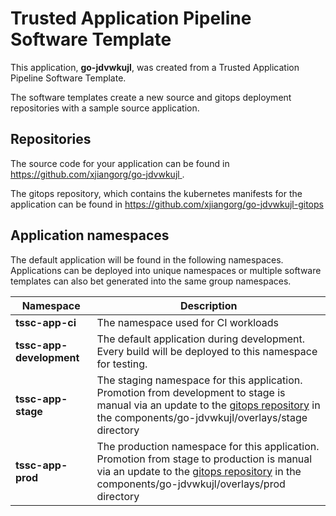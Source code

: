 # Trusted Application Pipeline Software Template

This application, **go-jdvwkujl**, was created from a Trusted Application Pipeline Software Template.

The software templates create a new source and gitops deployment repositories with a sample source application. 

## Repositories

The source code for your application can be found in [https://github.com/xjiangorg/go-jdvwkujl ](https://github.com/xjiangorg/go-jdvwkujl ).
 
The gitops repository, which contains the kubernetes manifests for the application can be found in 
[https://github.com/xjiangorg/go-jdvwkujl-gitops ](https://github.com/xjiangorg/go-jdvwkujl-gitops ) 

## Application namespaces 

The default application will be found in the following namespaces. Applications can be deployed into unique namespaces or multiple software templates can also bet generated into the same group namespaces.  

|  Namespace   |  Description   |  
| -------- | -------- |
| **tssc-app-ci** | The namespace used for CI workloads |
| **tssc-app-development** | The default application during development. Every build will be deployed to this namespace for testing. |
| **tssc-app-stage** | The staging namespace for this application. Promotion from development to stage is manual via an update to the [gitops repository](https://github.com/xjiangorg/go-jdvwkujl-gitops ) in the components/go-jdvwkujl/overlays/stage directory |
| **tssc-app-prod** | The production namespace for this application. Promotion from stage to production is manual via an update to the [gitops repository](https://github.com/xjiangorg/go-jdvwkujl-gitops ) in the components/go-jdvwkujl/overlays/prod directory |